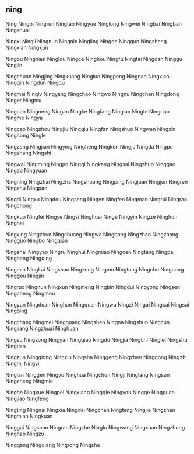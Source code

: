 ning
---

Ning Ningbi Ningrun Ningtao Ningyue Ninglong Ningwei Ningbai Ningban Ningshuai

Ningxi Ningli Ningnuo Ningnie Ningling Ningde Ningqun Ningsheng Ningxian Ningkun

Ningou Ningnian Ninglou Ningce Ninghou Ningfu Ningtai Ningdan Ninggu Ninglin

Ningchuan Ningjing Ningkuang Ningluo Ningpeng Ningnan Ningxiao Ningqin Ningdun Ningqu

Ningmai Ninglv Ningyang Ningchao Ningwo Ningnu Ningchen Ningdong Ninger Ningniu

Ningcan Ningneng Ningan Ningke Ningfang Ninglun Ningte Ningdao Ningme Ningya

Ningcao Ningzhou Ningjiu Ningqiu Ningfan Ningshuo Ningwen Ningxin Ninghong Ningle

Ningzeng Ningjian Ningying Ningheng Ningken Ningju Ningda Ningpu Ningshang Ningshi

Ningwai Ningming Ningpo Ningqi Ningkang Ningsai Ningzhuo Ninggao Ningao Ningyuan

Ningning Ningzhai Ningzha Ningshuang Ningping Ningjuan Ningjun Ningren Ningzhu Ningpan

Ningdi Ningxu Ningdou Ningseng Ningen Ningfen Ningman Ningrui Ningrao Ningchong

Ningkuo Ningfei Ningye Ningsi Ninghuai Ninge Ningyin Ningze Ninghun Ninghai

Ningxing Ningzhun Ningchuang Ningwa Ningbang Ningzhao Ningzhang Ningguo Ningbo   Ningqian

Ningshai Ningyao Ningru Ninghui Ningmiao Ningcen Ningtang Ningpai Ninghang Ningqing

Ningmin Ningkai Ningshao Ningzong Ningmu Ningtong Ningchu Ningcong Ninggou Ningjin

Ningruo Ningnun Ningxun Ningmeng Ningbin Ningdui Ningyong Ningsen Ningcheng Ningmou

Ningyun Ningduan Ninghan Ningquan Ningwu Ningzi Ningai Ningcai Ningsui Ningbing

Ningchang Ningmei Ningguang Ningshen Ningna Ningshun Ningcun Ningjiang Ningzhuai Ninghuan

Ningsu Ningsong Ningyan Ningqiao Ningdu Ningjia Ningchi Ninglei Ningshu Ningtian

Ningzun Ningqiong Ningxiu Ningsha Ninggeng Ningzhen Ninggong Ningzhi Ningmi Ningyi

Ninglan Ninggen Ningyu Ninghua Ningchun Ningji Ninglang Ningsun Ningzheng Ningmie

Ninghe Ningxue Ningpei Ningxiang Ningqie Ningyou Ningge Ningguan Ningjiao Ningfeng

Ningting Ningnai Ningxia Ningdai Ningchan Ningteng Ningjie Ningzhan Ningmian Ningkuan

Ninggai Ningshan Ningran Ningzhe Ninglu Ningwang Ningxuan Ningzhong Ninghao Ningzu

Ninggang Ningqiang Ningrong Ningshe 